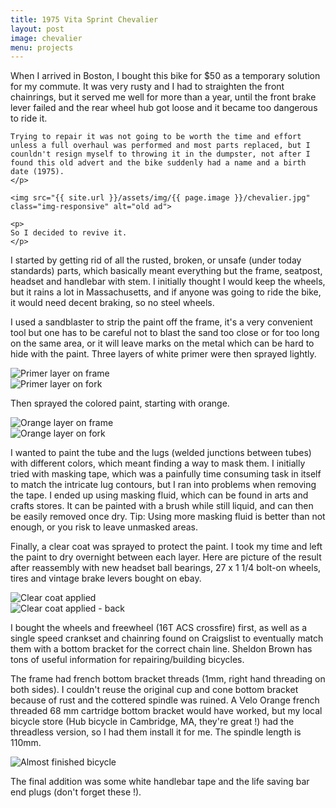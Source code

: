 ```yaml
---
title: 1975 Vita Sprint Chevalier
layout: post
image: chevalier
menu: projects
---
```


<div class="well">
	<p>
	When I arrived in Boston, I bought this bike for $50 as a temporary solution for my commute. It was very rusty and I had to straighten the front chainrings, but it served me well for more than a year, until the front brake lever failed and the rear wheel hub got loose and it became too dangerous to ride it.

	Trying to repair it was not going to be worth the time and effort unless a full overhaul was performed and most parts replaced, but I counldn't resign myself to throwing it in the dumpster, not after I found this old advert and the bike suddenly had a name and a birth date (1975).
	</p>

	<img src="{{ site.url }}/assets/img/{{ page.image }}/chevalier.jpg" class="img-responsive" alt="old ad">

	<p>
	So I decided to revive it.
	</p>
</div>

<p>
I started by getting rid of all the rusted, broken, or unsafe (under today standards) parts, which basically meant everything but the frame, seatpost, headset and handlebar with stem. I initially thought I would keep the wheels, but it rains a lot in Massachusetts, and if anyone was going to ride the bike, it would need decent braking, so no steel wheels.
</p>

<p>
I used a sandblaster to strip the paint off the frame, it's a very convenient tool but one has to be careful not to blast the sand too close or for too long on the same area, or it will leave marks on the metal which can be hard to hide with the paint. Three layers of white primer were then sprayed lightly.
</p>

<div class="row">
  <div class="col-md-6 col-md-offset-1"><img src="{{ site.url }}/assets/img/{{ page.image }}/primer_frame.jpg" class="img-responsive" alt="Primer layer on frame"></div>
  <div class="col-md-4"><img src="{{ site.url }}/assets/img/{{ page.image }}/primer_fork.jpg" class="img-responsive" alt="Primer layer on fork"></div>
</div>

<p>
Then sprayed the colored paint, starting with orange.
</p>

<div class="row">
  <div class="col-md-6 col-md-offset-1"><img src="{{ site.url }}/assets/img/{{ page.image }}/orange_frame.jpg" class="img-responsive" alt="Orange layer on frame"></div>
  <div class="col-md-4"><img src="{{ site.url }}/assets/img/{{ page.image }}/orange_fork.jpg" class="img-responsive" alt="Orange layer on fork"></div>
</div>

<p>
I wanted to paint the tube and the lugs (welded junctions between tubes) with different colors, which meant finding a way to mask them. I initially tried with masking tape, which was a painfully time consuming task in itself to match the intricate lug contours, but I ran into problems when removing the tape. I ended up using masking fluid, which can be found in arts and crafts stores. It can be painted with a brush while still liquid, and can then be easily removed once dry. Tip: Using more masking fluid is better than not enough, or you risk to leave unmasked areas.
</p>

<p>
Finally, a clear coat was sprayed to protect the paint. I took my time and left the paint to dry overnight between each layer. Here are picture of the result after reassembly with new headset ball bearings, 27 x 1 1/4 bolt-on wheels, tires and vintage brake levers bought on ebay.
</p>

<div class="row">
  <div class="col-md-6 col-md-offset-1"><img src="{{ site.url }}/assets/img/{{ page.image }}/clearcoat.jpg" class="img-responsive" alt="Clear coat applied"></div>
  <div class="col-md-4"><img src="{{ site.url }}/assets/img/{{ page.image }}/clearcoat2.jpg" class="img-responsive" alt="Clear coat applied - back"></div>
</div>

<p>
I bought the wheels and freewheel (16T ACS crossfire) first, as well as a single speed crankset and chainring found on Craigslist to eventually match them with a bottom bracket for the correct chain line. Sheldon Brown has tons of useful information for repairing/building bicycles.
</p>

<p>
The frame had french bottom bracket threads (1mm, right hand threading on both sides). I couldn't reuse the original cup and cone bottom bracket because of rust and the cottered spindle was ruined. A Velo Orange french threaded 68 mm cartridge bottom bracket would have worked, but my local bicycle store (Hub bicycle in Cambridge, MA, they're great !) had the threadless version, so I had them install it for me. The spindle length is 110mm.
</p>

<img src="{{ site.url }}/assets/img/{{ page.image }}/main.jpg" class="img-responsive" alt="Almost finished bicycle">

<p>
The final addition was some white handlebar tape and the life saving bar end plugs (don't forget these !).
</p>
